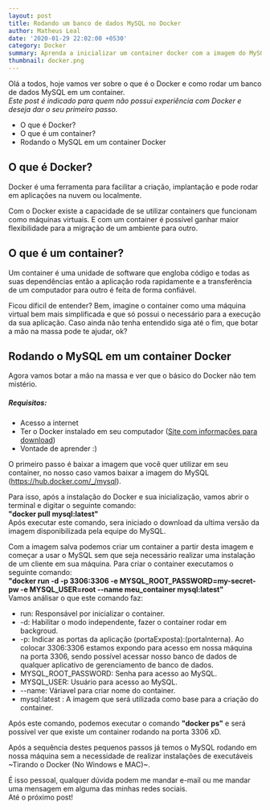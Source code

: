 ```yaml
---
layout: post
title: Rodando um banco de dados MySQL no Docker
author: Matheus Leal
date: '2020-01-29 22:02:00 +0530'
category: Docker
summary: Aprenda a inicializar um container docker com a imagem do MySQL
thumbnail: docker.png
---
```


<p>Olá a todos, hoje vamos ver sobre o que é o Docker e como rodar um banco de dados MySQL em um container. <br> <i>Este post é indicado para quem não possui experiência com Docker e deseja dar o seu primeiro passo.</i></p>
<ul>
  <li>O que é Docker?</li>
  <li>O que é um container?</li>
  <li>Rodando o MySQL em um container Docker</li>
</ul>

<h2>O que é Docker?</h2>
<p>Docker é uma ferramenta para facilitar a criação, implantação e pode rodar em aplicações na nuvem ou localmente.</p>
<p>Com o Docker existe a capacidade de se utilizar containers que funcionam como máquinas virtuais. E com um container é possível ganhar maior flexibilidade para a migração de um ambiente para outro.</p>

<h2>O que é um container?</h2>
<p>Um container é uma unidade de software que engloba  código e todas as suas dependências então a aplicação roda rapidamente e a transferência de um computador para outro é feita de forma confiável.</p>
<p>Ficou díficil de entender? Bem, imagine o container como uma máquina virtual bem mais simplificada e que só possui o necessário para a execução da sua aplicação. Caso ainda não tenha entendido siga até o fim, que botar a mão na massa pode te ajudar, ok?</p>

<h2>Rodando o MySQL em um container Docker</h2>
<p>Agora vamos botar a mão na massa e ver que o básico do Docker não tem mistério.</p>
<h5>Requisitos:</h5>
<ul>
  <li>Acesso a internet</li>
  <li>Ter o Docker instalado em seu computador (<a href="https://www.docker.com/products/docker-desktop" target="_blank">Site com informações para download</a>)</li>
  <li>Vontade de aprender :)</li>
</ul>

<p>O primeiro passo é baixar a imagem que você quer utilizar em seu container, no nosso caso vamos baixar a imagem do MySQL (<a href="https://hub.docker.com/_/mysql" target="_blank">https://hub.docker.com/_/mysql</a>).</p>
<p>Para isso, após a instalação do Docker e sua inicialização, vamos abrir o terminal e digitar o seguinte comando: <br> <b>"docker pull mysql:latest"</b><br> Após executar este comando, sera iniciado o download da ultima versão da imagem disponibilizada pela equipe do MySQL.</p>

<p>Com a imagem salva podemos criar um container a partir desta imagem e começar a usar o MySQL sem que seja necessário realizar uma instalação de um cliente em sua máquina. Para criar o container executamos o seguinte comando: <br> 
<b>"docker run -d -p 3306:3306 -e MYSQL_ROOT_PASSWORD=my-secret-pw -e MYSQL_USER=root --name meu_container mysql:latest"</b><br> Vamos análisar o que este comando faz:</p>

<ul>
  <li>run: Responsável por inicializar o container.</li>
  <li>-d: Habilitar o modo independente, fazer o container rodar em backgroud.</li>
  <li>-p: Indicar as portas da aplicação (portaExposta):(portaInterna). Ao colocar 3306:3306 estamos expondo para acesso em nossa máquina     na porta 3306, sendo possível acessar nosso banco de dados de qualquer aplicativo de gerenciamento de banco de dados.</li>
  <li>MYSQL_ROOT_PASSWORD: Senha para acesso ao MySQL.</li>
  <li>MYSQL_USER: Usuário para acesso ao MySQL.</li>
  <li>--name: Váriavel para criar nome do container.</li>
  <li>mysql:latest : A imagem que será utilizada como base para a criação do container.</li>
</ul>

<p>Após este comando, podemos executar o comando <b>"docker ps"</b> e será possível ver que existe um container rodando na porta 3306 xD.</p>
<p>Após a sequência destes pequenos passos já temos o MySQL rodando em nossa máquina sem a necessidade de realizar instalações de executáveis ~Tirando o Docker (No Windows e MAC)~.</p>
<p>É isso pessoal, qualquer dúvida podem me mandar e-mail ou me mandar uma mensagem em alguma das minhas redes sociais. <br>
Até o próximo post!</p>